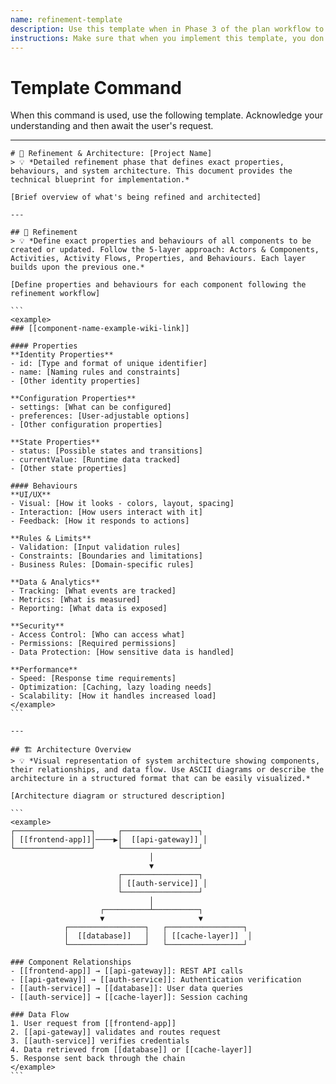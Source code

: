 ```yaml
---
name: refinement-template
description: Use this template when in Phase 3 of the plan workflow to define exact properties, behaviours, and architecture of all components that need to be created or updated.
instructions: Make sure that when you implement this template, you don't include these instructions or any other front matter from this template in your work. Output should always and only be the markdown part outside of the front matter. Never include any tags like <example>, <commentary>, or similar tags - these serve only to increase clarity about implementation. Always use single [ ] brackets to indicate instructions the implementer should follow. When referencing other documents from this project, use wikilinks format [[filename-example-wiki-link]] to reference them. Do not include the file extension or path.
---
```

# Template Command

When this command is used, use the following template. Acknowledge your understanding and then await the user's request.

---

````````````
# 🔧 Refinement & Architecture: [Project Name]
> 💡 *Detailed refinement phase that defines exact properties, behaviours, and system architecture. This document provides the technical blueprint for implementation.*

[Brief overview of what's being refined and architected]

---

## 🔄 Refinement
> 💡 *Define exact properties and behaviours of all components to be created or updated. Follow the 5-layer approach: Actors & Components, Activities, Activity Flows, Properties, and Behaviours. Each layer builds upon the previous one.*

[Define properties and behaviours for each component following the refinement workflow]

```
<example>
### [[component-name-example-wiki-link]]

#### Properties
**Identity Properties**
- id: [Type and format of unique identifier]
- name: [Naming rules and constraints]
- [Other identity properties]

**Configuration Properties**
- settings: [What can be configured]
- preferences: [User-adjustable options]
- [Other configuration properties]

**State Properties**
- status: [Possible states and transitions]
- currentValue: [Runtime data tracked]
- [Other state properties]

#### Behaviours
**UI/UX**
- Visual: [How it looks - colors, layout, spacing]
- Interaction: [How users interact with it]
- Feedback: [How it responds to actions]

**Rules & Limits**
- Validation: [Input validation rules]
- Constraints: [Boundaries and limitations]
- Business Rules: [Domain-specific rules]

**Data & Analytics**
- Tracking: [What events are tracked]
- Metrics: [What is measured]
- Reporting: [What data is exposed]

**Security**
- Access Control: [Who can access what]
- Permissions: [Required permissions]
- Data Protection: [How sensitive data is handled]

**Performance**
- Speed: [Response time requirements]
- Optimization: [Caching, lazy loading needs]
- Scalability: [How it handles increased load]
</example>
```

---

## 🏗️ Architecture Overview
> 💡 *Visual representation of system architecture showing components, their relationships, and data flow. Use ASCII diagrams or describe the architecture in a structured format that can be easily visualized.*

[Architecture diagram or structured description]

```
<example>
┌─────────────────┐     ┌─────────────────┐
│ [[frontend-app]]│────▶│  [[api-gateway]] │
└─────────────────┘     └─────────────────┘
                               │
                               ▼
                        ┌─────────────────┐
                        │ [[auth-service]] │
                        └─────────────────┘
                               │
                    ┌──────────┴──────────┐
                    ▼                     ▼
            ┌─────────────────┐   ┌─────────────────┐
            │  [[database]]   │   │ [[cache-layer]]  │
            └─────────────────┘   └─────────────────┘

### Component Relationships
- [[frontend-app]] → [[api-gateway]]: REST API calls
- [[api-gateway]] → [[auth-service]]: Authentication verification
- [[auth-service]] → [[database]]: User data queries
- [[auth-service]] → [[cache-layer]]: Session caching

### Data Flow
1. User request from [[frontend-app]]
2. [[api-gateway]] validates and routes request
3. [[auth-service]] verifies credentials
4. Data retrieved from [[database]] or [[cache-layer]]
5. Response sent back through the chain
</example>
```
````````````
